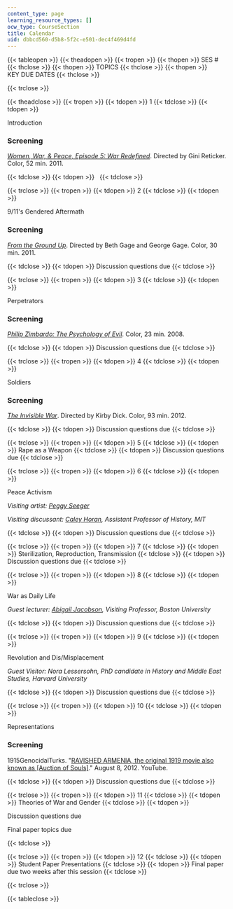 ```yaml
---
content_type: page
learning_resource_types: []
ocw_type: CourseSection
title: Calendar
uid: dbbcd560-d5b8-5f2c-e501-dec4f469d4fd
---
```


{{< tableopen >}}
{{< theadopen >}}
{{< tropen >}}
{{< thopen >}}
SES #
{{< thclose >}}
{{< thopen >}}
TOPICS
{{< thclose >}}
{{< thopen >}}
KEY DUE DATES
{{< thclose >}}

{{< trclose >}}

{{< theadclose >}}
{{< tropen >}}
{{< tdopen >}}
1
{{< tdclose >}}
{{< tdopen >}}


Introduction

### Screening

[_Women, War, & Peace, Episode 5: War Redefined_](http://www.pbs.org/video/2165993549/). Directed by Gini Reticker. Color, 52 min. 2011.


{{< tdclose >}}
{{< tdopen >}}
 
{{< tdclose >}}

{{< trclose >}}
{{< tropen >}}
{{< tdopen >}}
2
{{< tdclose >}}
{{< tdopen >}}


9/11's Gendered Aftermath

### Screening

[_From the Ground Up_](https://www.fandor.com/films/from_the_ground_up_2011). Directed by Beth Gage and George Gage. Color, 30 min. 2011.


{{< tdclose >}}
{{< tdopen >}}
Discussion questions due
{{< tdclose >}}

{{< trclose >}}
{{< tropen >}}
{{< tdopen >}}
3
{{< tdclose >}}
{{< tdopen >}}


Perpetrators

### Screening

[_Philip Zimbardo: The Psychology of Evil_](http://www.ted.com/talks/philip_zimbardo_on_the_psychology_of_evil?language=en). Color, 23 min. 2008.


{{< tdclose >}}
{{< tdopen >}}
Discussion questions due
{{< tdclose >}}

{{< trclose >}}
{{< tropen >}}
{{< tdopen >}}
4
{{< tdclose >}}
{{< tdopen >}}


Soldiers

### Screening

[_The Invisible War_](http://www.pbs.org/independentlens/films/invisible-war/). Directed by Kirby Dick. Color, 93 min. 2012.


{{< tdclose >}}
{{< tdopen >}}
Discussion questions due
{{< tdclose >}}

{{< trclose >}}
{{< tropen >}}
{{< tdopen >}}
5
{{< tdclose >}}
{{< tdopen >}}
Rape as a Weapon
{{< tdclose >}}
{{< tdopen >}}
Discussion questions due
{{< tdclose >}}

{{< trclose >}}
{{< tropen >}}
{{< tdopen >}}
6
{{< tdclose >}}
{{< tdopen >}}


Peace Activism

_Visiting artist:_ [_Peggy Seeger_](http://www.peggyseeger.com/)

_Visiting discussant:_ [_Caley Horan_](https://history.mit.edu/people/caley-horan/)_, Assistant Professor of History, MIT_


{{< tdclose >}}
{{< tdopen >}}
Discussion questions due
{{< tdclose >}}

{{< trclose >}}
{{< tropen >}}
{{< tdopen >}}
7
{{< tdclose >}}
{{< tdopen >}}
Sterilization, Reproduction, Transmission
{{< tdclose >}}
{{< tdopen >}}
Discussion questions due
{{< tdclose >}}

{{< trclose >}}
{{< tropen >}}
{{< tdopen >}}
8
{{< tdclose >}}
{{< tdopen >}}


War as Daily Life

_Guest lecturer:_ [_Abigail Jacobson_](http://www.bu.edu/jewishstudies/people/faculty/fac/jacobson/)_, Visiting Professor, Boston University_


{{< tdclose >}}
{{< tdopen >}}
Discussion questions due
{{< tdclose >}}

{{< trclose >}}
{{< tropen >}}
{{< tdopen >}}
9
{{< tdclose >}}
{{< tdopen >}}


Revolution and Dis/Misplacement

_Guest Visitor: Nora Lessersohn, PhD candidate in History and Middle East Studies, Harvard University_


{{< tdclose >}}
{{< tdopen >}}
Discussion questions due
{{< tdclose >}}

{{< trclose >}}
{{< tropen >}}
{{< tdopen >}}
10
{{< tdclose >}}
{{< tdopen >}}


Representations

### Screening

1915GenocidalTurks. "[RAVISHED ARMENIA, the original 1919 movie also known as \[Auction of Souls\]](https://www.youtube.com/watch?v=uTnCaW-Uo_s)." August 8, 2012. YouTube.


{{< tdclose >}}
{{< tdopen >}}
Discussion questions due
{{< tdclose >}}

{{< trclose >}}
{{< tropen >}}
{{< tdopen >}}
11
{{< tdclose >}}
{{< tdopen >}}
Theories of War and Gender
{{< tdclose >}}
{{< tdopen >}}


Discussion questions due

Final paper topics due


{{< tdclose >}}

{{< trclose >}}
{{< tropen >}}
{{< tdopen >}}
12
{{< tdclose >}}
{{< tdopen >}}
Student Paper Presentations
{{< tdclose >}}
{{< tdopen >}}
Final paper due two weeks after this session
{{< tdclose >}}

{{< trclose >}}

{{< tableclose >}}